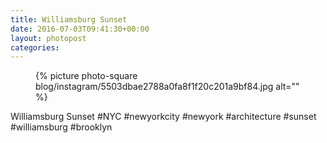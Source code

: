 ```yaml
---
title: Williamsburg Sunset
date: 2016-07-03T09:41:30+00:00
layout: photopost
categories:
---
```


<figure class="photo photo--square">
  {% picture photo-square blog/instagram/5503dbae2788a0fa8f1f20c201a9bf84.jpg alt="" %}
</figure>

Williamsburg Sunset
#NYC #newyorkcity #newyork #architecture #sunset #williamsburg #brooklyn
